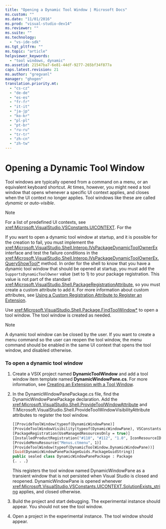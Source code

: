 ```yaml
---
title: "Opening a Dynamic Tool Window | Microsoft Docs"
ms.custom: ""
ms.date: "11/01/2016"
ms.prod: "visual-studio-dev14"
ms.reviewer: ""
ms.suite: ""
ms.technology: 
  - "vs-ide-sdk"
ms.tgt_pltfrm: ""
ms.topic: "article"
helpviewer_keywords: 
  - "tool windows, dynamic"
ms.assetid: 21547ba7-6e81-44df-9277-265bf34f877a
caps.latest.revision: 21
ms.author: "gregvanl"
manager: "ghogen"
translation.priority.mt: 
  - "cs-cz"
  - "de-de"
  - "es-es"
  - "fr-fr"
  - "it-it"
  - "ja-jp"
  - "ko-kr"
  - "pl-pl"
  - "pt-br"
  - "ru-ru"
  - "tr-tr"
  - "zh-cn"
  - "zh-tw"
---
```

# Opening a Dynamic Tool Window
Tool windows are typically opened from a command on a menu, or an equivalent keyboard shortcut. At times, however, you might need a tool window that opens whenever a specific UI context applies, and closes when the UI context no longer applies. Tool windows like these are called *dynamic* or *auto-visible*.  
  
> [!NOTE]
>  For a list of predefined UI contexts, see <xref:Microsoft.VisualStudio.VSConstants.UICONTEXT>. For the  
  
 If you want to open a dynamic tool window at startup, and it is possible for the creation to fail, you must implement the <xref:Microsoft.VisualStudio.Shell.Interop.IVsPackageDynamicToolOwnerEx> interface and test the failure conditions in the <xref:Microsoft.VisualStudio.Shell.Interop.IVsPackageDynamicToolOwnerEx.QueryShowTool*> method. In order for the shell to know that you have a dynamic tool window that should be opened at startup, you must add the `SupportsDynamicToolOwner` value (set to 1) to your package registration. This value is not part of the standard <xref:Microsoft.VisualStudio.Shell.PackageRegistrationAttribute>, so you must create a custom attribute to add it. For more information about custom attributes, see [Using a Custom Registration Attribute to Register an Extension](../misc/using-a-custom-registration-attribute-to-register-an-extension.md).  
  
 Use <xref:Microsoft.VisualStudio.Shell.Package.FindToolWindow*> to open a tool window. The tool window is created as needed.  
  
> [!NOTE]
>  A dynamic tool window can be closed by the user. If you want to create a menu command so the user can reopen the tool window, the menu command should be enabled in the same UI context that opens the tool window, and disabled otherwise.  
  
### To open a dynamic tool window  
  
1.  Create a VSIX project named **DynamicToolWindow** and add a tool window item template named **DynamicWindowPane.cs**. For more information, see [Creating an Extension with a Tool Window](../extensibility/creating-an-extension-with-a-tool-window.md).  
  
2.  In the DynamicWindowPanePackage.cs file, find the DynamicWindowPanePackage declaration. Add the <xref:Microsoft.VisualStudio.Shell.ProvideToolWindowAttribute> and T:Microsoft.VisualStudio.Shell.ProvideToolWindowVisibilityAttribute attributes to register the tool window.  
  
    ```vb  
    [[ProvideToolWindow(typeof(DynamicWindowPane)]  
    [ProvideToolWindowVisibility(typeof(DynamicWindowPane), VSConstants.UICONTEXT.SolutionExists_string)]  
    [PackageRegistration(UseManagedResourcesOnly = true)]  
    [InstalledProductRegistration("#110", "#112", "1.0", IconResourceID = 400)] // Info on this package for Help/About  
    [ProvideMenuResource("Menus.ctmenu", 1)]  
    [ProvideToolWindow(typeof(DynamicToolWindow.DynamicWindowPane))]  
    [Guid(DynamicWindowPanePackageGuids.PackageGuidString)]  
    public sealed class DynamicWindowPanePackage : Package  
    {. . .}  
    ```  
  
     This registers the tool window named DynamicWindowPane as a transient window that is not persisted when Visual Studio is closed and reopened. DynamicWindowPane is opened whenever <xref:Microsoft.VisualStudio.VSConstants.UICONTEXT.SolutionExists_string> applies, and closed otherwise.  
  
3.  Build the project and start debugging. The experimental instance should appear. You should not see the tool window.  
  
4.  Open a project in the experimental instance. The tool window should appear.
